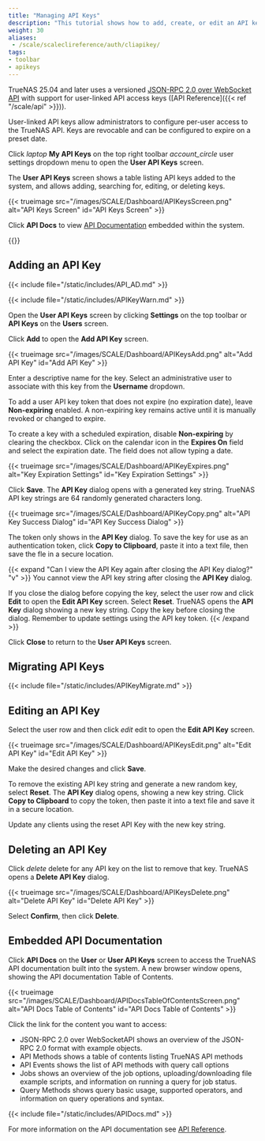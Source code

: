 ```yaml
---
title: "Managing API Keys"
description: "This tutorial shows how to add, create, or edit an API key in TrueNAS and access API Documentation."
weight: 30
aliases:
 - /scale/scaleclireference/auth/cliapikey/
tags:
- toolbar
- apikeys
---
```


TrueNAS 25.04 and later uses a versioned [JSON-RPC 2.0 over WebSocket API](https://api.truenas.com) with support for user-linked API access keys ([API Reference]({{< ref "/scale/api" >}})).

User-linked API keys allow administrators to configure per-user access to the TrueNAS API.
Keys are revocable and can be configured to expire on a preset date.

Click <i class="material-icons" aria-hidden="true" title="laptop" style="vertical-align: top;">laptop</i> **My API Keys** on the top right toolbar <i class="material-icons" aria-hidden="true">account_circle</i> user settings dropdown menu to open the **User API Keys** screen.

The **User API Keys** screen shows a table listing API keys added to the system, and allows adding, searching for, editing, or deleting keys.

{{< trueimage src="/images/SCALE/Dashboard/APIKeysScreen.png" alt="API Keys Screen" id="API Keys Screen" >}}

Click **API Docs** to view [API Documentation](#api-documentation) embedded within the system.

{{<include file="/static/includes/addcolumnorganizer.md">}}

## Adding an API Key

{{< include file="/static/includes/API_AD.md" >}}

{{< include file="/static/includes/APIKeyWarn.md" >}}

Open the **User API Keys** screen by clicking **Settings** on the top toolbar or **API Keys** on the **Users** screen.

Click **Add** to open the **Add API Key** screen.

{{< trueimage src="/images/SCALE/Dashboard/APIKeysAdd.png" alt="Add API Key" id="Add API Key" >}}

Enter a descriptive name for the key.
Select an administrative user to associate with this key from the **Username** dropdown.

To add a user API key token that does not expire (no expiration date), leave **Non-expiring** enabled.
A non-expiring key remains active until it is manually revoked or changed to expire.

To create a key with a scheduled expiration, disable **Non-expiring** by clearing the checkbox.
Click on the calendar icon in the **Expires On** field and select the expiration date. The field does not allow typing a date.

{{< trueimage src="/images/SCALE/Dashboard/APIKeyExpires.png" alt="Key Expiration Settings" id="Key Expiration Settings" >}}

Click **Save**. The **API Key** dialog opens with a generated key string.
TrueNAS API key strings are 64 randomly generated characters long.

{{< trueimage src="/images/SCALE/Dashboard/APIKeyCopy.png" alt="API Key Success Dialog" id="API Key Success Dialog" >}}

The token only shows in the **API Key** dialog.
To save the key for use as an authentication token, click **Copy to Clipboard**, paste it into a text file, then save the fle in a secure location.

{{< expand "Can I view the API Key again after closing the API Key dialog?" "v" >}}
You cannot view the API key string after closing the **API Key** dialog.

If you close the dialog before copying the key, select the user row and click **Edit** to open the **Edit API Key** screen.
Select **Reset**. TrueNAS opens the **API Key** dialog showing a new key string. Copy the key before closing the dialog.
Remember to update settings using the API key token.
{{< /expand >}}

Click **Close** to return to the **User API Keys** screen.

## Migrating API Keys

{{< include file="/static/includes/APIKeyMigrate.md" >}}

## Editing an API Key

Select the user row and then click <i class="material-icons" aria-hidden="true" title="Edit">edit</i> edit to open the **Edit API Key** screen.

{{< trueimage src="/images/SCALE/Dashboard/APIKeysEdit.png" alt="Edit API Key" id="Edit API Key" >}}

Make the desired changes and click **Save**.

To remove the existing API key string and generate a new random key, select **Reset**.
The **API Key** dialog opens, showing a new key string.
Click **Copy to Clipboard** to copy the token, then paste it into a text file and save it in a secure location.

Update any clients using the reset API Key with the new key string.

## Deleting an API Key

Click <i class="material-icons" aria-hidden="true" title="Delete">delete</i> delete for any API key on the list to remove that key.
TrueNAS opens a **Delete API Key** dialog.

{{< trueimage src="/images/SCALE/Dashboard/APIKeysDelete.png" alt="Delete API Key" id="Delete API Key" >}}

Select **Confirm**, then click **Delete**.

## Embedded API Documentation

Click **API Docs** on the **User** or **User API Keys** screen to access the TrueNAS API documentation built into the system.
A new browser window opens, showing the API documentation Table of Contents.

{{< trueimage src="/images/SCALE/Dashboard/APIDocsTableOfContentsScreen.png" alt="API Docs Table of Contents" id="API Docs Table of Contents" >}}

Click the link for the content you want to access:
* JSON-RPC 2.0 over WebSocketAPI shows an overview of the JSON-RPC 2.0 format with example objects.
* API Methods shows a table of contents listing TrueNAS API methods
* API Events shows the list of API methods with query call options
* Jobs shows an overview of the job options, uploading/downloading file example scripts, and information on running a query for job status.
* Query Methods shows query basic usage, supported operators, and information on query operations and syntax.

{{< include file="/static/includes/APIDocs.md" >}}

For more information on the API documentation see [API Reference](https://www.truenas.com/docs/scale/api/).
